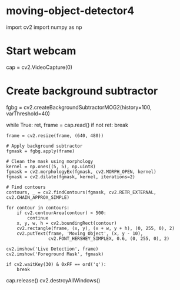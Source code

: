 # moving-object-detector4
import cv2
import numpy as np

# Start webcam
cap = cv2.VideoCapture(0)

# Create background subtractor
fgbg = cv2.createBackgroundSubtractorMOG2(history=100, varThreshold=40)

while True:
    ret, frame = cap.read()
    if not ret:
        break

    frame = cv2.resize(frame, (640, 480))

    # Apply background subtractor
    fgmask = fgbg.apply(frame)

    # Clean the mask using morphology
    kernel = np.ones((5, 5), np.uint8)
    fgmask = cv2.morphologyEx(fgmask, cv2.MORPH_OPEN, kernel)
    fgmask = cv2.dilate(fgmask, kernel, iterations=2)

    # Find contours
    contours, _ = cv2.findContours(fgmask, cv2.RETR_EXTERNAL, cv2.CHAIN_APPROX_SIMPLE)

    for contour in contours:
        if cv2.contourArea(contour) < 500:
            continue
        x, y, w, h = cv2.boundingRect(contour)
        cv2.rectangle(frame, (x, y), (x + w, y + h), (0, 255, 0), 2)
        cv2.putText(frame, 'Moving Object', (x, y - 10),
                    cv2.FONT_HERSHEY_SIMPLEX, 0.6, (0, 255, 0), 2)

    cv2.imshow('Live Detection', frame)
    cv2.imshow('Foreground Mask', fgmask)

    if cv2.waitKey(30) & 0xFF == ord('q'):
        break

cap.release()
cv2.destroyAllWindows()
